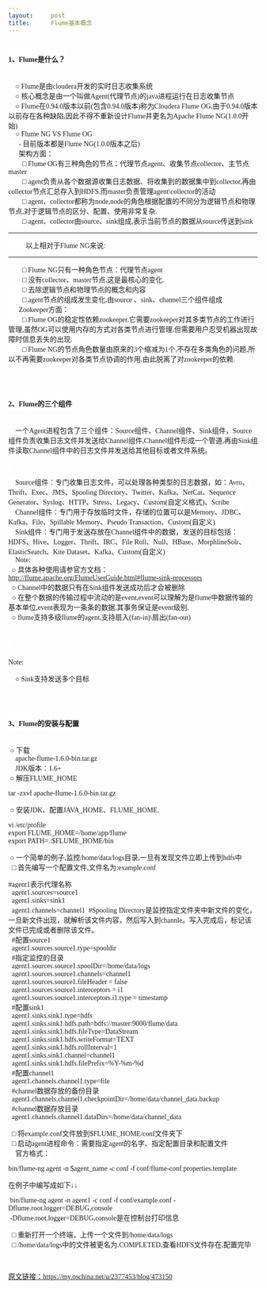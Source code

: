 ```yaml
---
layout:     post
title:      Flume基本概念
---
```

<div id="article_content" class="article_content clearfix csdn-tracking-statistics" data-pid="blog" data-mod="popu_307" data-dsm="post">
								            <link rel="stylesheet" href="https://csdnimg.cn/release/phoenix/template/css/ck_htmledit_views-f76675cdea.css">
						<div class="htmledit_views" id="content_views">
                
<h1 id="h1_0"><span style="background-color:rgb(255,255,255);"><span style="font-family:'Comic Sans MS';font-size:14px;">1、Flume是什么？</span></span></h1>
<p><span style="background-color:rgb(255,255,255);"><span style="font-family:'Comic Sans MS';font-size:14px;"><br>
    <span>○ Flume是由cloudera开发的实时日志收集系统<br></span>    <span>○ 核心概念是由一个叫做Agent(代理节点)的java进程运行在日志收集节点<br></span>    <span>○ Flume在0.94.0版本以前(包含0.94.0版本)称为Cloudera Flume OG,由于0.94.0版本以前存在各种缺陷,因此不得不重新设计Flume并更名为Apache Flume NG(1.0.0开始)<br></span>    <span>○ Flume NG VS Flume OG<br></span>      - 目前版本都是Flume NG(1.0.0版本之后)<br>
      <span><span>架构方面：<br></span></span>        □ Flume OG有三种角色的节点：代理节点agent、收集节点collector、主节点master<br>
        □ agent负责从各个数据源收集日志数据、将收集到的数据集中到collector,再由collector节点汇总存入到HDFS.而master负责管理agent\collector的活动<br>
        □ agent、collector都称为node,node的角色根据配置的不同分为逻辑节点和物理节点,对于逻辑节点的区分、配置、使用非常复杂.<br>
        □ agent、collector由source、sink组成,表示当前节点的数据从source传送到sink</span></span></p>
<hr><p><span style="background-color:rgb(255,255,255);"><span style="font-family:'Comic Sans MS';font-size:14px;">          以上相对于Flume NG来说:</span></span></p>
<hr><p><span style="background-color:rgb(255,255,255);"><span style="font-family:'Comic Sans MS';font-size:14px;">        □ Flume NG只有一种角色节点：代理节点agent<br>
        □ 没有collector、master节点,这是最核心的变化.<br>
        □ 去除逻辑节点和物理节点的概念和内容<br>
        □ agent节点的组成发生变化,由source 、sink、channel三个组件组成<br>
      <span><span>Zookeeper方面：<br></span></span>        □ Flume OG的稳定性依赖zookeeper,它需要zookeeper对其多类节点的工作进行管理,虽然OG可以使用内存的方式对各类节点进行管理,但需要用户忍受机器出现故障时信息丢失的出现.<br>
        □ Flume NG的节点角色数量由原来的3个缩减为1个,不存在多类角色的问题,所以不再需要zookeeper对各类节点协调的作用,由此脱离了对zookeeper的依赖.</span></span></p>
<p><span style="background-color:rgb(255,255,255);"><span style="font-family:'Comic Sans MS';font-size:14px;"><br></span></span></p>
<span style="background-color:rgb(255,255,255);"><span style="font-family:'Comic Sans MS';font-size:14px;"><span id="OSC_h1_2"></span><span style="color:rgb(61,70,77);"></span></span></span>
<h1 id="h1_1"><span style="background-color:rgb(255,255,255);"><span style="font-family:'Comic Sans MS';font-size:14px;">2、Flume的三个组件</span></span></h1>
<p><span style="background-color:rgb(255,255,255);"><span style="font-family:'Comic Sans MS';font-size:14px;"><br>
    一个Agent进程包含了三个组件：Source组件、Channel组件、Sink组件，Source组件负责收集日志文件并发送给Channel组件,Channel组件形成一个管道,再由Sink组件读取Channel组件中的日志文件并发送给其他目标或者文件系统。</span></span></p>
<p><span style="background-color:rgb(255,255,255);"><span style="font-family:'Comic Sans MS';font-size:14px;">  </span></span></p>
<p><span style="background-color:rgb(255,255,255);"><span style="font-family:'Comic Sans MS';font-size:14px;">    <span>Source组件：</span>专门收集日志文件，可以处理各种类型的日志数据，如：Avro、Thrift、Exec、JMS、Spooling Directory、Twitter、Kafka、NetCat、Sequence Generator、Syslog、HTTP、Stress、Legacy、Custom(自定义格式)、Scribe<br>
    <span>Channel组件：</span>专门用于存放临时文件，存储的位置可以是Memory、JDBC、Kafka、File、Spillable Memory、Pseudo Transaction、Custom(自定义)<br>
    <span>Sink组件：</span>专门用于发送存放在Channel组件中的数据，发送的目标包括：HDFS、Hive、Logger、Thrift、IRC、File Roll、Null、HBase、MorphlineSolr、ElasticSearch、Kite Dataset、Kafka、Custom(自定义)<br>
    <span>Note:<br></span>  ○ 具体各种使用请参官方文档：<a href="http://flume.apache.org/FlumeUserGuide.html#flume-sink-processors" rel="nofollow">http://flume.apache.org/FlumeUserGuide.html#flume-sink-processors</a><br>
  ○ Channel中的数据只有在Sink组件发送成功后才会被删除<br>
  ○ 在整个数据的传输过程中流动的是event,event可以理解为是flume中数据传输的基本单位,event表现为一条条的数据,其事务保证是event级别.<br>
  ○ flume支持多级flume的agent,支持扇入(fan-in)\扇出(fan-out)</span></span></p>
<p><span style="background-color:rgb(255,255,255);"><span style="font-family:'Comic Sans MS';font-size:14px;"><br><img src="http://static.oschina.net/uploads/space/2015/0702/025857_e36c_2377453.png" alt=""></span></span></p>
<p><span style="background-color:rgb(255,255,255);"><span style="font-family:'Comic Sans MS';font-size:14px;"> </span></span></p>
<p><span><span style="font-family:'Comic Sans MS';font-size:14px;">Note:</span></span></p>
<p><span style="background-color:rgb(255,255,255);"><span style="font-family:'Comic Sans MS';font-size:14px;">    ○ Sink支持发送多个目标</span></span></p>
<p><span style="background-color:rgb(255,255,255);"><span style="font-family:'Comic Sans MS';font-size:14px;"><br></span></span></p>
<span style="background-color:rgb(255,255,255);"><span style="font-family:'Comic Sans MS';font-size:14px;"><span id="OSC_h1_3"></span><span style="color:rgb(61,70,77);"></span></span></span>
<h1 id="h1_2"><span style="background-color:rgb(255,255,255);"><span style="font-family:'Comic Sans MS';font-size:14px;">3、Flume的安装与配置</span></span></h1>
<p><span style="background-color:rgb(255,255,255);"><span style="font-family:'Comic Sans MS';font-size:14px;"><br>
 ○ 下载<br>
    apache-flume-1.6.0-bin.tar.gz<br>
    JDK版本：1.6+<br>
 ○ 解压FLUME_HOME</span></span></p>
<pre><code class="language-css"><code class="hljs css"><span style="background-color:rgb(255,255,255);"><span style="font-family:'Comic Sans MS';font-size:14px;"><span class="hljs-selector-tag">tar</span> <span class="hljs-selector-tag">-zxvf</span> <span class="hljs-selector-tag">apache-flume-1</span><span class="hljs-selector-class">.6</span><span class="hljs-selector-class">.0-bin</span><span class="hljs-selector-class">.tar</span><span class="hljs-selector-class">.gz</span></span></span></code></code></pre>
<p><span style="background-color:rgb(255,255,255);"><span style="font-family:'Comic Sans MS';font-size:14px;"> ○ 安装JDK、配置JAVA_HOME、FLUME_HOME.</span></span></p>
<pre class="brush:shell;toolbar: true; auto-links: false; hljs bash"><code class="hljs bash"><span style="background-color:rgb(255,255,255);"><span style="font-family:'Comic Sans MS';font-size:14px;">vi /etc/profile
<span class="hljs-built_in">export</span> FLUME_HOME=/home/app/flume
<span class="hljs-built_in">export</span> PATH=.:<span class="hljs-variable">$FLUME_HOME</span>/bin</span></span></code></pre>
<p><span style="background-color:rgb(255,255,255);"><span style="font-family:'Comic Sans MS';font-size:14px;"> ○ 一个简单的例子,监控/home/data/logs目录,一旦有发现文件立即上传到hdfs中<br>
  □ 首先编写一个配置文件,文件名为:example.conf</span></span></p>
<p><span style="background-color:rgb(255,255,255);"><span style="font-family:'Comic Sans MS';font-size:14px;">#agent1表示代理名称<br>
  agent1.sources=source1<br>
  agent1.sinks=sink1<br>
  agent1.channels=channel1  #Spooling Directory是监控指定文件夹中新文件的变化，一旦新文件出现，就解析该文件内容，然后写入到channle。写入完成后，标记该文件已完成或者删除该文件。<br>
  #配置source1<br>
  agent1.sources.source1.type=spooldir<br>
  #指定监控的目录<br>
  agent1.sources.source1.spoolDir=/home/data/logs<br>
  agent1.sources.source1.channels=channel1<br>
  agent1.sources.source1.fileHeader = false<br>
  agent1.sources.source1.interceptors = i1<br>
  agent1.sources.source1.interceptors.i1.type = timestamp<br>
  #配置sink1<br>
  agent1.sinks.sink1.type=hdfs<br>
  agent1.sinks.sink1.hdfs.path=hdfs://master:9000/flume/data<br>
  agent1.sinks.sink1.hdfs.fileType=DataStream<br>
  agent1.sinks.sink1.hdfs.writeFormat=TEXT<br>
  agent1.sinks.sink1.hdfs.rollInterval=1<br>
  agent1.sinks.sink1.channel=channel1<br>
  agent1.sinks.sink1.hdfs.filePrefix=%Y-%m-%d<br>
  #配置channel1<br>
  agent1.channels.channel1.type=file<br>
  #channel数据存放的备份目录<br>
  agent1.channels.channel1.checkpointDir=/home/data/channel_data.backup<br>
  #channel数据存放目录<br>
  agent1.channels.channel1.dataDirs=/home/data/channel_data<br></span></span></p>
<p><span style="background-color:rgb(255,255,255);"><span style="font-family:'Comic Sans MS';font-size:14px;">  □ 将example.conf文件放到$FLUME_HOME/conf文件夹下<br>
  □ 启动agent进程命令：需要指定agent的名字、指定配置目录和配置文件<br>
    官方格式：</span></span></p>
<p><span style="background-color:rgb(255,255,255);"><span style="font-family:'Comic Sans MS';font-size:14px;">bin/flume-ng agent -n $agent_name -c conf -f conf/flume-conf.properties.template<br></span></span></p>
<p></p>
<p><span style="background-color:rgb(255,255,255);"><span style="font-family:'Comic Sans MS';font-size:14px;">在例子中编写成如下↓↓</span></span></p>
<p><span style="background-color:rgb(255,255,255);"><span style="font-family:'Comic Sans MS';font-size:14px;"> bin/flume-ng agent -n agent1 -c conf -f conf/example.conf -Dflume.root.logger=DEBUG,console<br>
 -Dflume.root.logger=DEBUG,console是在控制台打印信息<br></span></span></p>
<p><span style="background-color:rgb(255,255,255);"><span style="font-family:'Comic Sans MS';font-size:14px;">  □ 重新打开一个终端，上传一个文件到/home/data/logs<br>
  □ /home/data/logs中的文件被更名为.COMPLETED,查看HDFS文件存在,配置完毕</span></span></p>
<p><span style="background-color:rgb(255,255,255);"><span style="font-family:'Comic Sans MS';font-size:14px;"><br></span></span></p>
<p><span style="font-family:'Comic Sans MS';font-size:14px;"><a href="https://my.oschina.NET/u/2377453/blog/473150" rel="nofollow">原文链接：https://my.oschina.net/u/2377453/blog/473150</a></span></p>
            </div>
                </div>